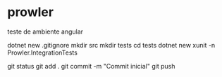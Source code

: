 # prowler
teste de ambiente angular

dotnet new .gitignore
mkdir src
mkdir tests
cd tests
dotnet new xunit -n Prowler.IntegrationTests


git status
git add .
git commit -m "Commit inicial"
git push